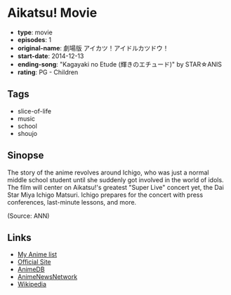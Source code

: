 # Aikatsu! Movie

-   **type**: movie
-   **episodes**: 1
-   **original-name**: 劇場版 アイカツ！アイドルカツドウ！
-   **start-date**: 2014-12-13
-   **ending-song**: "Kagayaki no Etude (輝きのエチュード)" by STAR☆ANIS
-   **rating**: PG - Children

## Tags

-   slice-of-life
-   music
-   school
-   shoujo

## Sinopse

The story of the anime revolves around Ichigo, who was just a normal middle school student until she suddenly got involved in the world of idols. The film will center on Aikatsu!'s greatest "Super Live" concert yet, the Dai Star Miya Ichigo Matsuri. Ichigo prepares for the concert with press conferences, last-minute lessons, and more.

(Source: ANN)

## Links

-   [My Anime list](https://myanimelist.net/anime/22819/Aikatsu_Movie)
-   [Official Site](http://www.aikatsu-movie.net/)
-   [AnimeDB](http://anidb.info/perl-bin/animedb.pl?show=anime&aid=10482)
-   [AnimeNewsNetwork](http://www.animenewsnetwork.com/encyclopedia/anime.php?id=15991)
-   [Wikipedia](http://en.wikipedia.org/wiki/Aikatsu!)
